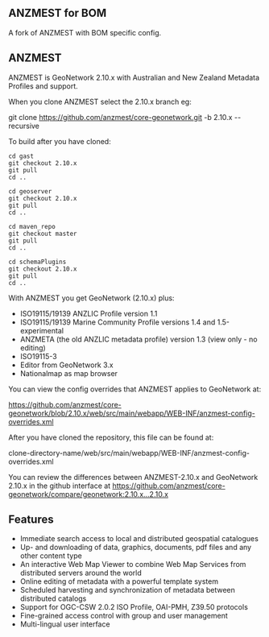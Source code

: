 ANZMEST for BOM
---------------

A fork of ANZMEST with BOM specific config.


ANZMEST
-------

ANZMEST is GeoNetwork 2.10.x with Australian and New Zealand Metadata Profiles and support.

When you clone ANZMEST select the 2.10.x branch eg:

git clone https://github.com/anzmest/core-geonetwork.git -b 2.10.x --recursive

To build after you have cloned:

```
cd gast
git checkout 2.10.x
git pull
cd ..

cd geoserver
git checkout 2.10.x
git pull
cd ..

cd maven_repo
git checkout master
git pull
cd ..

cd schemaPlugins
git checkout 2.10.x
git pull
cd ..
```

With ANZMEST you get GeoNetwork (2.10.x) plus:

* ISO19115/19139 ANZLIC Profile version 1.1
* ISO19115/19139 Marine Community Profile versions 1.4 and 1.5-experimental
* ANZMETA (the old ANZLIC metadata profile) version 1.3 (view only - no editing)
* ISO19115-3
* Editor from GeoNetwork 3.x
* Nationalmap as map browser

You can view the config overrides that ANZMEST applies to GeoNetwork at:

https://github.com/anzmest/core-geonetwork/blob/2.10.x/web/src/main/webapp/WEB-INF/anzmest-config-overrides.xml

After you have cloned the repository, this file can be found at:

clone-directory-name/web/src/main/webapp/WEB-INF/anzmest-config-overrides.xml

You can review the differences between ANZMEST-2.10.x and GeoNetwork 2.10.x 
in the github interface at https://github.com/anzmest/core-geonetwork/compare/geonetwork:2.10.x...2.10.x

Features
--------

* Immediate search access to local and distributed geospatial catalogues
* Up- and downloading of data, graphics, documents, pdf files and any other content type
* An interactive Web Map Viewer to combine Web Map Services from distributed servers around the world
* Online editing of metadata with a powerful template system
* Scheduled harvesting and synchronization of metadata between distributed catalogs
* Support for OGC-CSW 2.0.2 ISO Profile, OAI-PMH, Z39.50 protocols
* Fine-grained access control with group and user management
* Multi-lingual user interface
